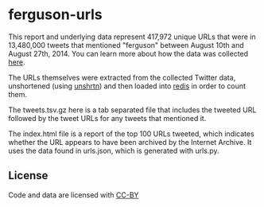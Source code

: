 # ferguson-urls 

This report and underlying data represent 417,972 unique URLs that were in 
13,480,000 tweets that mentioned "ferguson" between August 10th and August
27th, 2014. You can learn more about how the data was collected 
[here](http://inkdroid.org/journal/2014/08/30/a-ferguson-twitter-archive/).

The URLs themselves were extracted from the collected Twitter data, unshortened
(using [unshrtn](http://github.com/edsu/unshrtn)) and then loaded into 
[redis](http://redis.io) in order to count them.

The tweets.tsv.gz here is a tab separated file that includes the tweeted 
URL followed by the tweet URLs for any tweets that mentioned it.

The index.html file is a report of the top 100 URLs tweeted, which indicates
whether the URL appears to have been archived by the Internet Archive. It uses
the data found in urls.json, which is generated with urls.py.

## License

Code and data are licensed with [CC-BY](https://creativecommons.org/licenses/by/2.0/)


